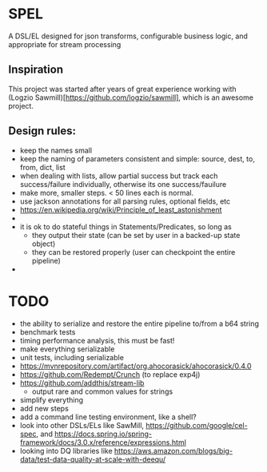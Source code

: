 # SPEL
A DSL/EL designed for json transforms, configurable business logic, and appropriate for stream processing

## Inspiration
This project was started after years of great experience working with (Logzio Sawmill)[https://github.com/logzio/sawmill], which is an awesome project.

## Design rules:
- keep the names small
- keep the naming of parameters consistent and simple: source, dest, to, from, dict, list
- when dealing with lists, allow partial success but track each success/failure individually, otherwise its one success/fauilure
- make more, smaller steps. < 50 lines each is normal.
- use jackson annotations for all parsing rules, optional fields, etc
- https://en.wikipedia.org/wiki/Principle_of_least_astonishment
- 
- it is ok to do stateful things in Statements/Predicates, so long as 
  - they output their state (can be set by user in a backed-up state object)
  - they can be restored properly (user can checkpoint the entire pipeline)
- 

# TODO
- the ability to serialize and restore the entire pipeline to/from a b64 string
- benchmark tests
- timing performance analysis, this must be fast!
- make everything serializable
- unit tests, including serializable
- https://mvnrepository.com/artifact/org.ahocorasick/ahocorasick/0.4.0
- https://github.com/Redempt/Crunch (to replace exp4j)
- https://github.com/addthis/stream-lib
  - output rare and common values for strings
- simplify everything
- add new steps
- add a command line testing environment, like a shell?
- look into other DSLs/ELs like SawMill, https://github.com/google/cel-spec, and https://docs.spring.io/spring-framework/docs/3.0.x/reference/expressions.html
- looking into DQ libraries like https://aws.amazon.com/blogs/big-data/test-data-quality-at-scale-with-deequ/